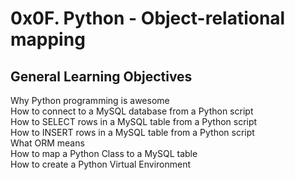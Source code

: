 0x0F. Python - Object-relational mapping
===

General Learning Objectives
---
Why Python programming is awesome  
How to connect to a MySQL database from a Python script  
How to SELECT rows in a MySQL table from a Python script  
How to INSERT rows in a MySQL table from a Python script  
What ORM means  
How to map a Python Class to a MySQL table  
How to create a Python Virtual Environment  
